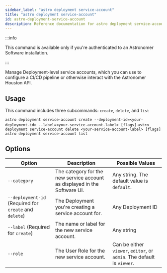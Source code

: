 ```yaml
---
sidebar_label: "astro deployment service-account"
title: "astro deployment service-account"
id: astro-deployment-service-account
description: Reference documentation for astro deployment service-account
---
```


:::info 

This command is available only if you're authenticated to an Astronomer Software installation. 

:::

Manage Deployment-level service accounts, which you can use to configure a CI/CD pipeline or otherwise interact with the Astronomer Houston API.

## Usage

This command includes three subcommands: `create`, `delete`, and `list`

`astro deployment service-account create --deployment-id=<your-deployment-id> --label=<your-service-account-label> [flags]`
`astro deployment service-account delete <your-service-account-label> [flags]`
`astro deployment service-account list`

## Options

| Option              | Description                                                                              | Possible Values                       |
| ------------------- | ---------------------------------------------------------------------------------------- | ------------------------------------- |
| `--category`                 | The category for the new service account as displayed in the Software UI.     |  Any string. The default value is `default`. |
| `--deployment-id` (Required for `create` and `delete`) | The Deployment you're creating a service account for.              | Any Deployment ID                                                             |
| `--label` (Required for `create`)         |The name or label for the new service account.       | Any string                                                                           |
| `--role`                     |  The User Role for the new service account. | Can be either `viewer`, `editor`, or `admin`. The default is `viewer`.                |


